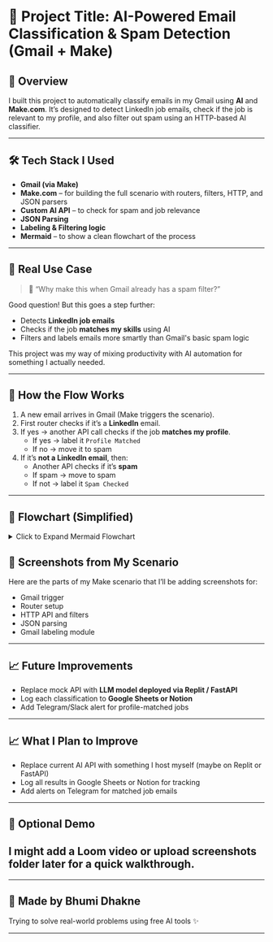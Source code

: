# 📂 Project Title: AI-Powered Email Classification & Spam Detection (Gmail + Make)

## 📌 Overview
I built this project to automatically classify emails in my Gmail using **AI** and **Make.com**. It’s designed to detect LinkedIn job emails, check if the job is relevant to my profile, and also filter out spam using an HTTP-based AI classifier.

---

## 🛠 Tech Stack I Used

- **Gmail (via Make)**
- **Make.com** – for building the full scenario with routers, filters, HTTP, and JSON parsers
- **Custom AI API** – to check for spam and job relevance
- **JSON Parsing**
- **Labeling & Filtering logic**
- **Mermaid** – to show a clean flowchart of the process

---

## 🧠 Real Use Case

> 🤔 “Why make this when Gmail already has a spam filter?”

Good question! But this goes a step further:
- Detects **LinkedIn job emails**
- Checks if the job **matches my skills** using AI
- Filters and labels emails more smartly than Gmail's basic spam logic

This project was my way of mixing productivity with AI automation for something I actually needed.

---

## 🔄 How the Flow Works

1. A new email arrives in Gmail (Make triggers the scenario).
2. First router checks if it’s a **LinkedIn** email.
3. If yes → another API call checks if the job **matches my profile**.
   - If yes → label it `Profile Matched`
   - If no → move it to spam
4. If it’s **not a LinkedIn email**, then:
   - Another API checks if it’s **spam**
   - If spam → move to spam
   - If not → label it `Spam Checked`

---

## 🧭 Flowchart (Simplified)

<details>
<summary>Click to Expand Mermaid Flowchart</summary>
```mermaid <br>
flowchart TD <br>
    A[Trigger: New Gmail Email] --> B{Router: LinkedIn Email?} <br>
    B -- Yes --> C[HTTP API: LinkedIn Check] <br>
    C --> D[JSON Parser: Is LinkedIn?] <br>
    D -- Yes --> E{Router: Profile Match?} <br>
    E -- Yes --> F[Label: Profile Matched] <br>
    E -- No --> G[Move to Spam] <br>
    D -- No --> H[HTTP API: Spam Check] <br>
    H --> I[JSON Parser: Is Spam?] <br>
    I -- Yes --> J[Move to Spam] <br>
    I -- No --> K[Label: Spam Checked]  <br>
</details>

## 🧩 Screenshots from My Scenario

Here are the parts of my Make scenario that I’ll be adding screenshots for:

- Gmail trigger
- Router setup
- HTTP API and filters
- JSON parsing
- Gmail labeling module
  
---

## 📈 Future Improvements

- Replace mock API with **LLM model deployed via Replit / FastAPI**
- Log each classification to **Google Sheets or Notion**
- Add Telegram/Slack alert for profile-matched jobs
  
---

## 📈 What I Plan to Improve

- Replace current AI API with something I host myself (maybe on Replit or FastAPI)  
- Log all results in Google Sheets or Notion for tracking  
- Add alerts on Telegram for matched job emails
  
---

## 🎥 Optional Demo

I might add a Loom video or upload screenshots folder later for a quick walkthrough.
---
---

## 💬 Made by Bhumi Dhakne  
Trying to solve real-world problems using free AI tools ✨

---
